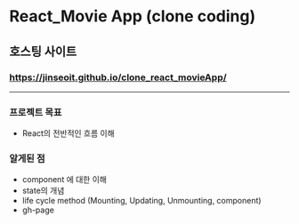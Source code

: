 # React_Movie App (clone coding)

## 호스팅 사이트
### https://jinseoit.github.io/clone_react_movieApp/

---

### 프로젝트 목표
 - React의 전반적인 흐름 이해


### 알게된 점 
 -  component 에 대한 이해
 - state의 개념 
 - life cycle method (Mounting, Updating, Unmounting, component)
 - gh-page 